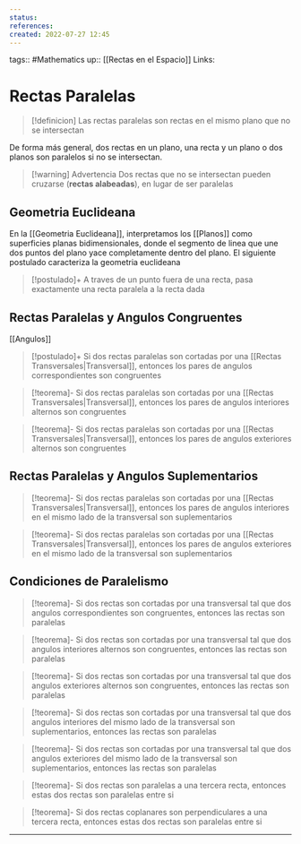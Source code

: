 ```yaml
---
status:
references:
created: 2022-07-27 12:45
---
```

tags:: #Mathematics 
up:: [[Rectas en el Espacio]]
Links: 
# Rectas Paralelas
> [!definicion]
> Las rectas paralelas son rectas en el mismo plano que no se intersectan

De forma más general, dos rectas en un plano, una recta y un plano o dos planos son paralelos si no se intersectan.

> [!warning] Advertencia
> Dos rectas que no se intersectan pueden cruzarse (**rectas alabeadas**), en lugar de ser paralelas

## Geometria Euclideana
En la [[Geometria Euclideana]], interpretamos los [[Planos]] como superficies planas bidimensionales, donde el segmento de linea que une dos puntos del plano yace completamente dentro del plano. El siguiente postulado caracteriza la geometria euclideana

> [!postulado]+
> A traves de un punto fuera de una recta, pasa exactamente una recta paralela a la recta dada

## Rectas Paralelas y Angulos Congruentes
[[Angulos]]

> [!postulado]+
> Si dos rectas paralelas son cortadas por una [[Rectas Transversales|Transversal]], entonces los pares de angulos correspondientes son congruentes

> [!teorema]-
> Si dos rectas paralelas son cortadas por una [[Rectas Transversales|Transversal]], entonces los pares de angulos interiores alternos son congruentes

> [!teorema]-
> Si dos rectas paralelas son cortadas por una [[Rectas Transversales|Transversal]], entonces los pares de angulos exteriores alternos son congruentes

## Rectas Paralelas y Angulos Suplementarios
> [!teorema]-
> Si dos rectas paralelas son cortadas por una [[Rectas Transversales|Transversal]], entonces los pares de angulos interiores en el mismo lado de la transversal son suplementarios 

> [!teorema]-
>Si dos rectas paralelas son cortadas por una [[Rectas Transversales|Transversal]], entonces los pares de angulos exteriores en el mismo lado de la transversal son suplementarios

## Condiciones de Paralelismo
> [!teorema]-
> Si dos rectas son cortadas por una transversal tal que dos angulos correspondientes son congruentes, entonces las rectas son paralelas

> [!teorema]-
> Si dos rectas son cortadas por una transversal tal que dos angulos interiores alternos son congruentes, entonces las rectas son paralelas

> [!teorema]-
> Si dos rectas son cortadas por una transversal tal que dos angulos exteriores alternos son congruentes, entonces las rectas son paralelas

> [!teorema]-
> Si dos rectas son cortadas por una transversal tal que dos angulos interiores del mismo lado de la transversal son suplementarios, entonces las rectas son paralelas

 >[!teorema]-
> Si dos rectas son cortadas por una transversal tal que dos angulos exteriores del mismo lado de la transversal son suplementarios, entonces las rectas son paralelas

 >[!teorema]-
> Si dos rectas son paralelas a una tercera recta, entonces estas dos rectas son paralelas entre si

>[!teorema]-
> Si dos rectas coplanares son perpendiculares a una tercera recta, entonces estas dos rectas son paralelas entre si


___
